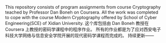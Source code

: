 This repository consists of program assignments from course Cryptography teached by Professor Dan Boneh on Coursera.
All the work was completed to cope with the course Modern Cryptography offered by School of Cyber Engineering(SCE) of Xidian University.
这个库包括由 Dan Boneh 教授在 Coursera 上教授的密码学课程中的程序作业。
所有的作业都是为了应对西安电子科技大学网络与信息安全学院开展的现代密码学课程而完成的。
持续更新——
